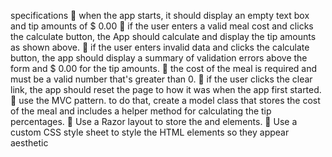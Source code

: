 specifications
 when the app starts, it should display an empty text box and tip amounts of $ 
0.00
 if the user enters a valid meal cost and clicks the calculate button, the App 
should calculate and display the tip amounts as shown above.
 if the user enters invalid data and clicks the calculate button, the app should 
display a summary of validation errors above the form and $ 0.00 for the tip 
amounts.
 the cost of the meal is required and must be a valid number that's greater than 0.
 if the user clicks the clear link, the app should reset the page to how it was when 
the app first started.
 use the MVC pattern. to do that, create a model class that stores the cost of the 
meal and includes a helper method for calculating the tip percentages.
 Use a Razor layout to store the <html> <head> and <body> elements.
 Use a custom CSS style sheet to style the HTML elements so they appear 
aesthetic
